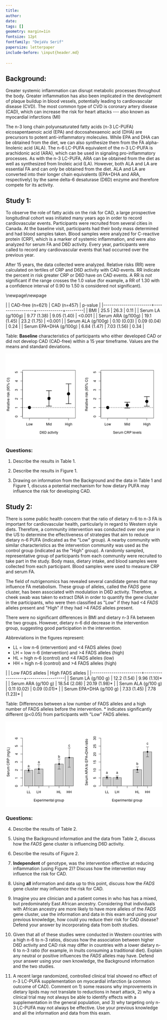 ```yaml
---
title: 
author: 
date: 
tags: []
geometry: margin=1in
fontsize: 12pt
fontfamily: "DejaVu Serif"
papersize: letterpaper
include-before: \input{header.md}

---
```


## Background: ##

Greater systemic inflammation can disrupt metabolic processes
throughout the body.  Greater inflammation has also been implicated in
the development of plaque buildup in blood vessels, potentially
leading to cardiovascular disease (CVD).  The most common type of CVD
is coronary artery disease (CAD), which can increase the risk for
heart attacks --- also known as myocardial infarctions (MI)

The n-3 long chain polyunsaturated fatty acids (n-3 LC-PUFA)
eicosapentaenoic acid (EPA) and docosahexaenoic acid (DHA) are
precursors to potent anti-inflammatory molecules.  While EPA and DHA
can be obtained from the diet, we can also synthesize them from the FA
alpha-linolenic acid (ALA).  The n-6 LC-PUFA equivalent of the n-3
LC-PUFA is arachidonic acid (ARA), which can be used in signaling
pro-inflammatory processes.  As with the n-3 LC-PUFA, ARA can be
obtained from the diet as well as synthesized from linoleic acid (LA).
However, both ALA and LA are essential FA and can *only* be obtained
from the diet.  ALA and LA are converted into their longer chain
equivalents (EPA+DHA and ARA, respectively) by the same delta-6
desaturase (D6D) enzyme and therefore compete for its activity.

## Study 1: ##

To observe the role of fatty acids on the risk for CAD, a large
prospective longitudinal cohort was initiated many years ago in order
to record cardiovascular events.  Participants were recruited from
several cities in Canada.  At the baseline visit, participants had
their body mass determined and had blood samples taken.  Blood samples
were analyzed for C-reactive protein (CRP), which is a marker of
systemic inflammation, and were also analyzed for serum FA and D6D
activity.  Every year, participants were called to record any
cardiovascular events that had occurred over the previous year.

After 15 years, the data collected were analyzed.  Relative risks (RR)
were calculated on tertiles of CRP and D6D activity with CAD events.
RR indicate the percent in risk greater CRP or D6D have on CAD events.
A RR is *not* significant if the range crosses the 1.0 value (for
example, a RR of 1.30 with a confidence interval of 0.90 to 1.50 is
considered not significant).

\newpage\newpage

|                        | CAD-free (n=621) | CAD (n=457) | p-value |
|------------------------+------------------+-------------+---------|
| BMI                    | 25.5             | 26.3        |    0.11 |
| Serum LA (g/100g)      | 9.77 (1.38)      | 9.05 (1.40) |  <0.001 |
| Serum ARA (g/100g)     | 19.1 (1.45)      | 23.2 (1.75) |  <0.001 |
| Serum ALA (g/100g)     | 0.10 (0.03)      | 0.09 (0.04) |    0.24 |
| Serum EPA+DHA (g/100g) | 6.84 (1.47)      | 7.03 (1.56) |    0.34 |

Table: **Baseline** characteristics of participants who either
developed CAD or did not develop CAD (CAD-free) within a 15 year
timeframe.  Values are the means and standard deviations.

![Relative risks of tertiles of D6D and CRP with CAD.  Ranges above the 1.0 line (dashed horizontal line) are considered statistically significant.](./figs/fig1.png)

### Questions: ###

1. Describe the results in Table 1.


2. Describe the results in Figure 1.


3. Drawing on information from the Background and the data in Table 1
   and Figure 1, discuss a potential mechanism for how dietary PUFA
   may influence the risk for developing CAD.


## Study 2: ##

There is some public health concern that the ratio of dietary n-6 to
n-3 FA is important for cardiovascular health, particularly in regard
to Western style diets.  Therefore, a community intervention was
conducted over one year in the US to determine the effectiveness of
strategies that aim to reduce dietary n-6 PUFA (indicated as the "Low"
group).  A nearby community with similar characteristics as the
intervention community was used as the control group (indicated as the
"High" group).  A randomly sampled, representative group of
participants from each community were recruited to take part in the
study.  Body mass, dietary intake, and blood samples were collected
from each participant.  Blood samples were used to measure CRP and
serum FA.

The field of nutrigenomics has revealed several candidate genes that
may influence FA metabolism.  These group of alleles, called the
*FADS* gene cluster, has been associated with modulation in D6D
activity.  Therefore, a cheek swab was taken to extract DNA in order
to quantify the gene cluster in the participants, who were then
classified as "Low" if they had <4 *FADS* alleles present and "High"
if they had >4 *FADS* alleles present.

There were no significant differences in BMI and dietary n-3 FA
between the two groups.  However, dietary n-6 did decrease in the
intervention group, suggesting good participation in the intervention.

Abbreviations in the figures represent:

* LL = low n-6 (intervention) and <4 FADS alleles (low)
* LH = low n-6 (intervention) and >4 FADS alleles (high)
* HL = high n-6 (control) and <4 FADS alleles (low)
* HH = high n-6 (control) and >4 FADS alleles (high)

|                         | Low FADS alleles | High FADS alleles |
|-------------------------+------------------+-------------------|
| Serum LA (g/100 g)      | 12.2 (1.54)      | 9.96 (1.10)*      |
| Serum ARA (g/100 g)     | 18.54 (2.08)     | 20.19 (1.98)*     |
| Serum ALA (g/100 g)     | 0.11 (0.02)      | 0.09 (0.01)*      |
| Serum EPA+DHA (g/100 g) | 7.33 (1.45)      | 7.78 (1.23)*      |

Table: Differences between a low number of FADS alleles and a high
number of FADS alleles before the intervention. * indicates
significantly different (p<0.05) from participants with "Low" FADS
alleles.

![Effect of intervention on participants with either a low or a high number of FADS alleles.](figs/fig3.png)

### Questions: ###

4. Describe the results of Table 2.


5. Using the Background information and the data from Table 2, discuss
   how the *FADS* gene cluster is influencing D6D activity.


6. Describe the results of Figure 2.


7. **Independent** of genotype, was the intervention effective at
   reducing inflammation (using Figure 2)?  Discuss how the
   intervention may influence the risk for CAD.


8. Using **all** information and data up to this point, discuss how
   the *FADS* gene cluster may influence the risk for CAD.


9. Imagine you are clinician and a patient comes in who has has a
   mixed, but predominately East African ancestry.  Considering that
   individuals with African ancestry are more likely to have more
   alleles of the *FADS* gene cluster, use the information and data in
   this exam and using your previous knowledge, how could you reduce
   their risk for CAD disease? Defend your answer by incorporating
   data from both studies.


10. Given that all of these studies were conducted in Western
    countries with a high n-6 to n-3 ratios, discuss how the
    association between higher D6D activity and CAD risk may differ in
    countries with a lower dietary n-6 to n-3 ratio (for example, in
    Inuits consuming a traditional diet).  Explain any neutral or
    positive influences the *FADS* alleles may have.  Defend your
    answer using your own knowledge, the Background information and
    the two studies.


11. A recent large randomized, controlled clinical trial showed no
    effect of n-3 LC-PUFA supplementation on myocardial infarction (a
    common outcome of CAD).  Comment on 1) some reasons why
    improvements in dietary lipids may not translate to reductions in
    heart attack, 2) why a clinical trial may not always be able to
    identify effects with a supplementation in the general population,
    and 3) why targeting only n-3 LC-PUFA may not always be effective.
    Use your previous knowledge and all the information and data from
    this exam.
